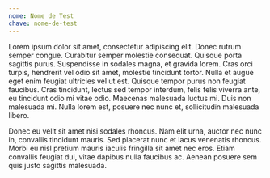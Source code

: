 ```yaml
---
nome: Nome de Test
chave: nome-de-test
---
```


Lorem ipsum dolor sit amet, consectetur adipiscing elit. Donec rutrum semper congue. Curabitur semper molestie consequat. Quisque porta sagittis purus. Suspendisse in sodales magna, et gravida lorem. Cras orci turpis, hendrerit vel odio sit amet, molestie tincidunt tortor. Nulla et augue eget enim feugiat ultricies vel ut est. Quisque tempor purus non feugiat faucibus. Cras tincidunt, lectus sed tempor interdum, felis felis viverra ante, eu tincidunt odio mi vitae odio. Maecenas malesuada luctus mi. Duis non malesuada mi. Nulla lorem est, posuere nec nunc et, sollicitudin malesuada libero.

Donec eu velit sit amet nisi sodales rhoncus. Nam elit urna, auctor nec nunc in, convallis tincidunt mauris. Sed placerat nunc et lacus venenatis rhoncus. Morbi eu nisl pretium mauris iaculis fringilla sit amet nec eros. Etiam convallis feugiat dui, vitae dapibus nulla faucibus ac. Aenean posuere sem quis justo sagittis malesuada.